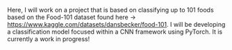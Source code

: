 Here, I will work on a project that is based on classifying up to 101 foods based on the Food-101 dataset found here -> https://www.kaggle.com/datasets/dansbecker/food-101. I will be developing a classification model focused within a CNN framework using PyTorch. It is currently a work in progress!

